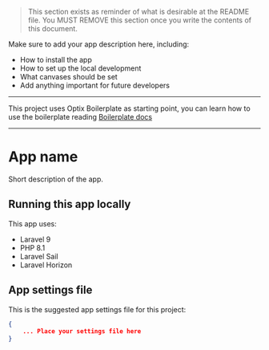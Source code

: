 > This section exists as reminder of what is desirable at the README file. You MUST REMOVE this section once you write the contents of this document.

Make sure to add your app description here, including:

- How to install the app
- How to set up the local development
- What canvases should be set
- Add anything important for future developers

---

This project uses Optix Boilerplate as starting point, you can learn how to use the boilerplate reading [Boilerplate docs](BOILERPLATE.md)

---

# App name

Short description of the app.

## Running this app locally

This app uses:
- Laravel 9
- PHP 8.1
- Laravel Sail
- Laravel Horizon

## App settings file

This is the suggested app settings file for this project:

```json
{
    ... Place your settings file here
}
```
